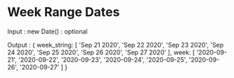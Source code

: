 # Week Range Dates
Input : 
   new Date() : optional
   
Output : 
   {
     week_string: [
       'Sep 21 2020',
       'Sep 22 2020',
       'Sep 23 2020',
       'Sep 24 2020',
       'Sep 25 2020',
       'Sep 26 2020',
       'Sep 27 2020'
     ],
     week: [
       '2020-09-21',
       '2020-09-22',
       '2020-09-23',
       '2020-09-24',
       '2020-09-25',
       '2020-09-26',
       '2020-09-27'
     ]
   }
